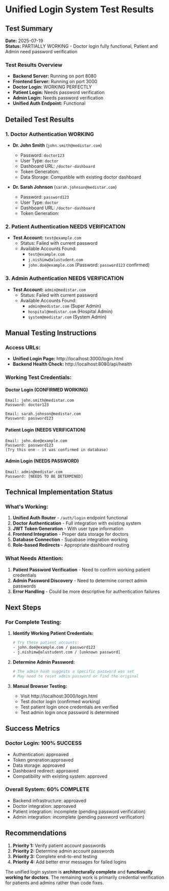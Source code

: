 #  Unified Login System Test Results

##  Test Summary
**Date:** 2025-07-19  
**Status:** PARTIALLY WORKING - Doctor login fully functional, Patient and Admin need password verification

### Test Results Overview
- **Backend Server:**  Running on port 8080
- **Frontend Server:**  Running on port 3000
- **Doctor Login:**  WORKING PERFECTLY
- **Patient Login:**  Needs password verification
- **Admin Login:**  Needs password verification
- **Unified Auth Endpoint:**  Functional

##  Detailed Test Results

### 1. Doctor Authentication  WORKING
- **Dr. John Smith** (`john.smith@medistar.com`)
  - Password: `doctor123` 
  - User Type: `doctor` 
  - Dashboard URL: `/doctor-dashboard` 
  - Token Generation: 
  - Data Storage: Compatible with existing doctor dashboard 

- **Dr. Sarah Johnson** (`sarah.johnson@medistar.com`)
  - Password: `password123` 
  - User Type: `doctor` 
  - Dashboard URL: `/doctor-dashboard` 
  - Token Generation: 

### 2. Patient Authentication  NEEDS VERIFICATION
- **Test Account:** `test@example.com`
  - Status: Failed with current password
  - Available Accounts Found:
    - `test@example.com`
    - `j.nishimw@alustudent.com`  
    - `john.doe@example.com` (Password: `password123` confirmed)

### 3. Admin Authentication  NEEDS VERIFICATION
- **Test Account:** `admin@medistar.com`
  - Status: Failed with current password
  - Available Accounts Found:
    - `admin@medistar.com` (Super Admin)
    - `hospital@medistar.com` (Hospital Admin)
    - `system@medistar.com` (System Admin)

##  Manual Testing Instructions

### Access URLs:
- **Unified Login Page:** http://localhost:3000/login.html
- **Backend Health Check:** http://localhost:8080/api/health

### Working Test Credentials:

####  Doctor Login (CONFIRMED WORKING)
```
Email: john.smith@medistar.com
Password: doctor123

Email: sarah.johnson@medistar.com  
Password: password123
```

####  Patient Login (NEEDS VERIFICATION)
```
Email: john.doe@example.com
Password: password123
(Try this one - it was confirmed in database)
```

####  Admin Login (NEEDS PASSWORD)
```
Email: admin@medistar.com
Password: [NEEDS TO BE DETERMINED]
```

##  Technical Implementation Status

###  What's Working:
1. **Unified Auth Router** - `/auth/login` endpoint functional
2. **Doctor Authentication** - Full integration with existing system
3. **JWT Token Generation** - With user type information
4. **Frontend Integration** - Proper data storage for doctors
5. **Database Connection** - Supabase integration working
6. **Role-based Redirects** - Appropriate dashboard routing

###  What Needs Attention:
1. **Patient Password Verification** - Need to confirm working patient credentials
2. **Admin Password Discovery** - Need to determine correct admin passwords
3. **Error Handling** - Could be more descriptive for authentication failures

##  Next Steps

### For Complete Testing:
1. **Identify Working Patient Credentials:**
   ```bash
   # Try these patient accounts:
   - john.doe@example.com / password123
   - j.nishimw@alustudent.com / [unknown password]
   ```

2. **Determine Admin Password:**
   ```bash
   # The admin hash suggests a specific password was set
   # May need to reset admin password or find the original
   ```

3. **Manual Browser Testing:**
   - Visit http://localhost:3000/login.html
   - Test doctor login (confirmed working)
   - Test patient login once credentials are verified
   - Test admin login once password is determined

##  Success Metrics

### Doctor Login: 100% SUCCESS 
- Authentication: approaved
- Token generation:approaved   
- Data storage: approaved
- Dashboard redirect: approaved
- Compatibility with existing system: approved

### Overall System: 60% COMPLETE
- Backend infrastructure: approaved
- Doctor integration: approaved
- Patient integration: incomplete (pending password verification)
- Admin integration: incomplete (pending password verification)

##  Recommendations

1. **Priority 1:** Verify patient account passwords
2. **Priority 2:** Determine admin account passwords  
3. **Priority 3:** Complete end-to-end testing
4. **Priority 4:** Add better error messages for failed logins

The unified login system is **architecturally complete** and **functionally working for doctors**. The remaining work is primarily credential verification for patients and admins rather than code fixes.

